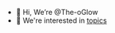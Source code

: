 - 👋 Hi, We’re @The-oGlow
- 👀 We're interested in [topics](/the-oglow/topics) 
<!---
- 🌱 I’m currently learning ...
- 💞️ I’m looking to collaborate on ...
- 📫 How to reach me ...
--->
